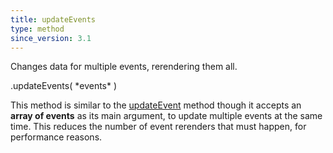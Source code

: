 ```yaml
---
title: updateEvents
type: method
since_version: 3.1
---
```


Changes data for multiple events, rerendering them all.

<div class='spec' markdown='1'>
.updateEvents( *events* )
</div>

This method is similar to the [updateEvent](updateEvent) method though it accepts an **array of events** as its main argument, to update multiple events at the same time. This reduces the number of event rerenders that must happen, for performance reasons.
